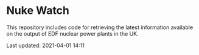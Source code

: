 # Nuke Watch

This repository includes code for retrieving the latest information available on the output of EDF nuclear power plants in the UK.

Last updated: 2021-04-01 14:11